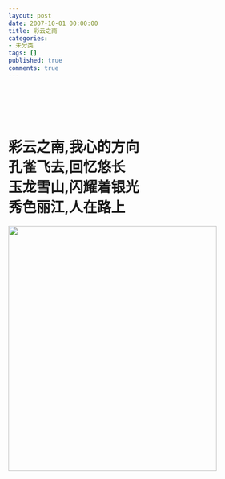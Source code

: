 ```yaml
---
layout: post
date: 2007-10-01 00:00:00
title: 彩云之南
categories:
- 未分类
tags: []
published: true
comments: true
---
```

<p><h1>&nbsp;&nbsp;</h1>
<h1>彩云之南,我心的方向&nbsp;<br />
孔雀飞去,回忆悠长&nbsp;<br />
玉龙雪山,闪耀着银光&nbsp;<br />
秀色丽江,人在路上&nbsp;</h1><img src="/image.axd?picture=200710101.jpg" alt="" width="416" height="488" /> 
</p>
